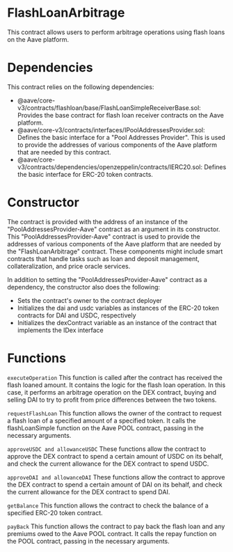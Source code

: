 # FlashLoanArbitrage
This contract allows users to perform arbitrage operations using flash loans on the Aave platform.

# Dependencies
This contract relies on the following dependencies:

* @aave/core-v3/contracts/flashloan/base/FlashLoanSimpleReceiverBase.sol: Provides the base contract for flash loan receiver contracts on the Aave platform.
* @aave/core-v3/contracts/interfaces/IPoolAddressesProvider.sol: Defines the basic interface for a "Pool Addresses Provider". This is used to provide the addresses of various components of the Aave platform that are needed by this contract.
* @aave/core-v3/contracts/dependencies/openzeppelin/contracts/IERC20.sol: Defines the basic interface for ERC-20 token contracts.

# Constructor
The contract is provided with the address of an instance of the "PoolAddressesProvider-Aave" contract as an argument in its constructor. This "PoolAddressesProvider-Aave" contract is used to provide the addresses of various components of the Aave platform that are needed by the "FlashLoanArbitrage" contract. These components might include smart contracts that handle tasks such as loan and deposit management, collateralization, and price oracle services.

In addition to setting the "PoolAddressesProvider-Aave" contract as a dependency, the constructor also does the following:

* Sets the contract's owner to the contract deployer
* Initializes the dai and usdc variables as instances of the ERC-20 token contracts for DAI and USDC,     respectively
* Initializes the dexContract variable as an instance of the contract that implements the IDex interface

# Functions
` executeOperation `
This function is called after the contract has received the flash loaned amount. It contains the logic for the flash loan operation. In this case, it performs an arbitrage operation on the DEX contract, buying and selling DAI to try to profit from price differences between the two tokens.

` requestFlashLoan ` 
This function allows the owner of the contract to request a flash loan of a specified amount of a specified token. It calls the flashLoanSimple function on the Aave POOL contract, passing in the necessary arguments.

` approveUSDC and allowanceUSDC `
These functions allow the contract to approve the DEX contract to spend a certain amount of USDC on its behalf, and check the current allowance for the DEX contract to spend USDC.

` approveDAI and allowanceDAI ` 
These functions allow the contract to approve the DEX contract to spend a certain amount of DAI on its behalf, and check the current allowance for the DEX contract to spend DAI.

` getBalance `
This function allows the contract to check the balance of a specified ERC-20 token contract.

` payBack `
This function allows the contract to pay back the flash loan and any premiums owed to the Aave POOL contract. It calls the repay function on the POOL contract, passing in the necessary arguments.
